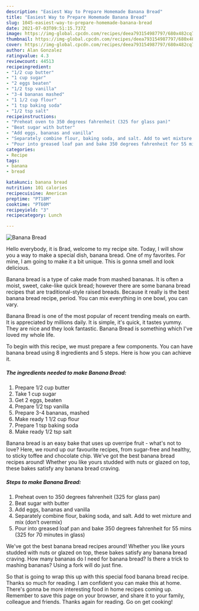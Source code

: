 ```yaml
---
description: "Easiest Way to Prepare Homemade Banana Bread"
title: "Easiest Way to Prepare Homemade Banana Bread"
slug: 1045-easiest-way-to-prepare-homemade-banana-bread
date: 2021-07-03T09:51:15.737Z
image: https://img-global.cpcdn.com/recipes/deea793154987797/680x482cq70/banana-bread-recipe-main-photo.jpg
thumbnail: https://img-global.cpcdn.com/recipes/deea793154987797/680x482cq70/banana-bread-recipe-main-photo.jpg
cover: https://img-global.cpcdn.com/recipes/deea793154987797/680x482cq70/banana-bread-recipe-main-photo.jpg
author: Alan Gonzalez
ratingvalue: 4.3
reviewcount: 44513
recipeingredient:
- "1/2 cup butter"
- "1 cup sugar"
- "2 eggs beaten"
- "1/2 tsp vanilla"
- "3-4 bananas mashed"
- "1 1/2 cup flour"
- "1 tsp baking soda"
- "1/2 tsp salt"
recipeinstructions:
- "Preheat oven to 350 degrees fahrenheit (325 for glass pan)"
- "Beat sugar with butter"
- "Add eggs, bananas and vanilla"
- "Separately combine flour, baking soda, and salt. Add to wet mixture and mix (don’t overmix)"
- "Pour into greased loaf pan and bake 350 degrees fahrenheit for 55 mins (325 for 70 minutes in glass)"
categories:
- Recipe
tags:
- banana
- bread

katakunci: banana bread 
nutrition: 101 calories
recipecuisine: American
preptime: "PT18M"
cooktime: "PT60M"
recipeyield: "3"
recipecategory: Lunch

---
```



![Banana Bread](https://img-global.cpcdn.com/recipes/deea793154987797/680x482cq70/banana-bread-recipe-main-photo.jpg)

Hello everybody, it is Brad, welcome to my recipe site. Today, I will show you a way to make a special dish, banana bread. One of my favorites. For mine, I am going to make it a bit unique. This is gonna smell and look delicious.

Banana bread is a type of cake made from mashed bananas. It is often a moist, sweet, cake-like quick bread; however there are some banana bread recipes that are traditional-style raised breads. Because it really is the best banana bread recipe, period. You can mix everything in one bowl, you can vary.

Banana Bread is one of the most popular of recent trending meals on earth. It is appreciated by millions daily. It is simple, it's quick, it tastes yummy. They are nice and they look fantastic. Banana Bread is something which I've loved my whole life.


To begin with this recipe, we must prepare a few components. You can have banana bread using 8 ingredients and 5 steps. Here is how you can achieve it.

<!--inarticleads1-->

##### The ingredients needed to make Banana Bread:

1. Prepare 1/2 cup butter
1. Take 1 cup sugar
1. Get 2 eggs, beaten
1. Prepare 1/2 tsp vanilla
1. Prepare 3-4 bananas, mashed
1. Make ready 1 1/2 cup flour
1. Prepare 1 tsp baking soda
1. Make ready 1/2 tsp salt


Banana bread is an easy bake that uses up overripe fruit - what&#39;s not to love? Here, we round up our favourite recipes, from sugar-free and healthy, to sticky toffee and chocolate chip. We&#39;ve got the best banana bread recipes around! Whether you like yours studded with nuts or glazed on top, these bakes satisfy any banana bread craving. 

<!--inarticleads2-->

##### Steps to make Banana Bread:

1. Preheat oven to 350 degrees fahrenheit (325 for glass pan)
1. Beat sugar with butter
1. Add eggs, bananas and vanilla
1. Separately combine flour, baking soda, and salt. Add to wet mixture and mix (don’t overmix)
1. Pour into greased loaf pan and bake 350 degrees fahrenheit for 55 mins (325 for 70 minutes in glass)


We&#39;ve got the best banana bread recipes around! Whether you like yours studded with nuts or glazed on top, these bakes satisfy any banana bread craving. How many bananas do I need for banana bread? Is there a trick to mashing bananas? Using a fork will do just fine. 

So that is going to wrap this up with this special food banana bread recipe. Thanks so much for reading. I am confident you can make this at home. There's gonna be more interesting food in home recipes coming up. Remember to save this page on your browser, and share it to your family, colleague and friends. Thanks again for reading. Go on get cooking!
